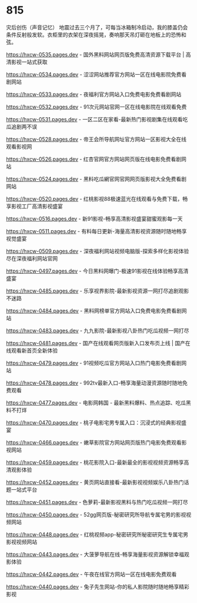 # 815
灾后创伤（声音记忆） 地震过去三个月了，可每当冰箱制冷启动，我的膝盖仍会条件反射般发软。衣柜里的衣架在深夜摇晃，奏响那天吊灯砸在地板上的恐怖和弦。

https://hxcw-0535.pages.dev - 国外黑料网站网页版免费高清资源下载平台 | 高清影视一站式获取

https://hxcw-0534.pages.dev - 涩涩网站推荐官方网站一区在线电影院免费看剧网站

https://hxcw-0533.pages.dev - 夜福利官方网站入口免费电影免费看剧网站

https://hxcw-0532.pages.dev - 91次元网站官网一区在线电影院在线观看免费

https://hxcw-0531.pages.dev - 一区二区在家看-最新热门影视剧集在线观看吃瓜追剧两不误

https://hxcw-0528.pages.dev - 帝王会所导航网址官方网站一区影视大全在线观看影视网

https://hxcw-0526.pages.dev - 红杏官网官方网站网页版在线电影免费看剧网站

https://hxcw-0524.pages.dev - 黑料吃瓜網官网官网网页版影视大全免费看剧网站

https://hxcw-0520.pages.dev - 红桃影视88极速蓝光在线观看与免费下载，畅享影视工厂高清影视盛宴

https://hxcw-0516.pages.dev - 新91影视-畅享高清影视盛宴甜蜜观影每一天

https://hxcw-0511.pages.dev - 有料每日更新-海量高清影视资源随时随地畅享视觉盛宴

https://hxcw-0509.pages.dev - 深夜福利网站视频电脑版-探索多样化影视体验尽在深夜福利网站官网

https://hxcw-0497.pages.dev - 今日黑料网曝门-极速91影视在线体验畅享高清盛宴

https://hxcw-0485.pages.dev - 乐享视界影院-最新影视资源一网打尽追剧观影不迷路

https://hxcw-0484.pages.dev - 黑料网榜单官方网站入口免费电影免费看剧网站

https://hxcw-0483.pages.dev - 九九影院-最新影视八卦热门吃瓜视频一网打尽

https://hxcw-0481.pages.dev - 国产在线观看网页版新入口发布页上线 | 国产在线观看新首页全新体验

https://hxcw-0479.pages.dev - 91视频吃瓜官方网站入口热门电影免费看剧网站

https://hxcw-0478.pages.dev - 992tv最新入口-畅享海量动漫资源随时随地免费观看

https://hxcw-0477.pages.dev - 电影网韩国 - 最新黑料爆料、热点追踪、吃瓜黑料不打烊

https://hxcw-0470.pages.dev - 桃子电影宅男专属入口：沉浸式的经典影视盛宴

https://hxcw-0466.pages.dev - 嫩草影院官方网站网页版热门电影免费观看影视网站

https://hxcw-0459.pages.dev - 桃花影院入口-最新最全的影视视频资源畅享高清观影体验

https://hxcw-0452.pages.dev - 黄页网站直接看-最新影视视频娱乐八卦热门话题一站式平台

https://hxcw-0451.pages.dev - 色萝莉-最新影视黑料与热门吃瓜视频一网打尽

https://hxcw-0450.pages.dev - 52gg网页版-秘密研究所导航专属宅男的影视视频网站

https://hxcw-0448.pages.dev - 红桃视频app-秘密研究所秘密研究生专属宅男影视视频网站

https://hxcw-0443.pages.dev - 大菠萝导航在线-畅享海量影视资源解锁幸福观影体验

https://hxcw-0442.pages.dev - 午夜在线官方网站一区在线电影免费观看

https://hxcw-0440.pages.dev - 兔子先生网站-你的私人影院随时随地畅享精彩影视
